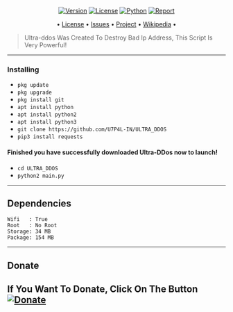 
<p align="center">
<a href="https://github.com/U7P4L-IN/ULTRA_DDOS"><img title="Version" src="https://img.shields.io/badge/Version-1.1.0-darkblue?style=for-the-badge&logo="></a>
<a href="https://github.com/U7P4L-IN/ULTRA_DDOS/blob/main/LICENSE"><img title="License" src="https://img.shields.io/badge/License-MPL-blue?style=for-the-badge&logo=Mozilla_Public_License"></a>
<a href=""><img title="Python" src="https://img.shields.io/badge/Python-3.7-blue?style=for-the-badge&logo=python"></a>
<a href="https://github.com/U7P4L-IN"><img title="Report" src="https://img.shields.io/badge/Copyring-2023-blue?style=for-the-badge&logo=github"></a>


</p>

<p align="center">
• <a href="https://github.com/U7P4L-IN/ULTRA_DDOS/blob/main/LICENSE">License</a> 
• <a href="https://github.com/U7P4L-IN/ULTRA_DDOS/issues">Issues</a> 
• <a href="https://github.com/U7P4L-IN/ULTRA_DDOS/projects">Project</a> 
• <a href="https://github.com/U7P4L-IN/ULTRA_DDOS/wiki">Wikipedia</a> •

</p>

> Ultra-ddos Was Created To Destroy Bad Ip Address, This Script Is Very Powerful!

----

### Installing

* `pkg update`
* `pkg upgrade`
* `pkg install git`
* `apt install python`
* `apt install python2`
* `apt install python3`
* `git clone https://github.com/U7P4L-IN/ULTRA_DDOS`
* `pip3 install requests`


#### Finished you have successfully downloaded Ultra-DDos now to launch!

* `cd ULTRA_DDOS`
* `python2 main.py`

-----
## Dependencies

```
Wifi   : True
Root   : No Root
Storage: 34 MB
Package: 154 MB
```

------
## Donate

**If You Want To Donate, Click On The Button**
<a href="https://www.buymeacoffee.com/U7P4L-IN"><img title="Donate" src="https://img.shields.io/badge/Donate-UltraDDos-yellow?style=for-the-badge&logo=github"></a>
-------

